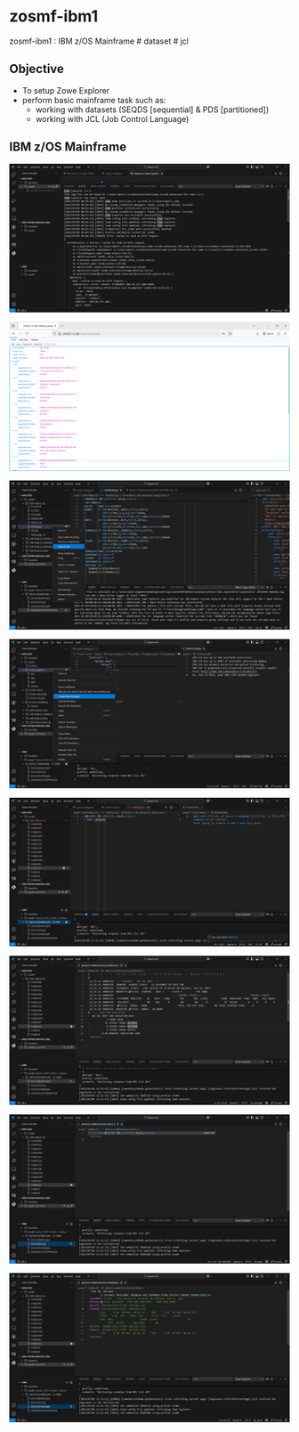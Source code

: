 # zosmf-ibm1
zosmf-ibm1 : IBM z/OS Mainframe # dataset # jcl

## Objective
- To setup Zowe Explorer
- perform basic mainframe task such as:
    - working with datasets (SEQDS [sequential] & PDS [partitioned])
    - working with JCL (Job Control Language)


## IBM z/OS Mainframe

![zosmf-ibm1001.png](./media/zosmf-ibm1001.png)

![zosmf-ibm1002.png](./media/zosmf-ibm1002.png)

![zosmf-ibm1003.png](./media/zosmf-ibm1003.png)

![zosmf-ibm1004.png](./media/zosmf-ibm1004.png)

![zosmf-ibm1005.png](./media/zosmf-ibm1005.png)

![zosmf-ibm1006.png](./media/zosmf-ibm1006.png)

![zosmf-ibm1007.png](./media/zosmf-ibm1007.png)

![zosmf-ibm1008.png](./media/zosmf-ibm1008.png)
